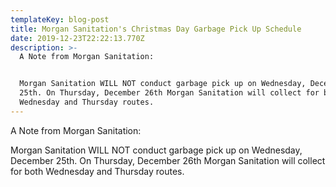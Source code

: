 ```yaml
---
templateKey: blog-post
title: Morgan Sanitation's Christmas Day Garbage Pick Up Schedule
date: 2019-12-23T22:22:13.770Z
description: >-
  A Note from Morgan Sanitation: 


  Morgan Sanitation WILL NOT conduct garbage pick up on Wednesday, December
  25th. On Thursday, December 26th Morgan Sanitation will collect for both
  Wednesday and Thursday routes.
---
```

A Note from Morgan Sanitation: 

Morgan Sanitation WILL NOT conduct garbage pick up on Wednesday, December 25th. On Thursday, December 26th Morgan Sanitation will collect for both Wednesday and Thursday routes.
